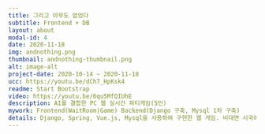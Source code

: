 ```yaml
---
title: 그리고 아무도 없었다
subtitle: Frontend + DB
layout: about
modal-id: 4
date: 2020-11-18
img: andnothing.png
thumbnail: andnothing-thumbnail.png
alt: image-alt
project-date: 2020-10-14 ~ 2020-11-18
ucc: https://youtu.be/dCh7_HpKsk4
readme: Start Bootstrap
video: https://youtu.be/6qu5MfQIUhE
description: AI를 결합한 PC 웹 실시간 파티게임(5인)
mywork: Frontend(WaitRoom|Game) Backend(Django 구축, Mysql 1차 구축)
details: Django, Spring, Vue.js, Mysql을 사용하여 구현한 웹 게임. 비대면 시국에 맞게 실시간으로 여러 사람들과 소통하며 즐기는 파티게임으로, 그림을 그려서 제시어를 모르는 Shadow를 찾아내는 것이 목표.
---
```

